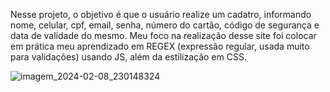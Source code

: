 Nesse projeto, o objetivo é que o usuário realize um cadatro, informando nome, celular, cpf, email, senha, número do cartão, código de segurança e data de validade do mesmo. Meu foco na realização desse site foi colocar em prática meu aprendizado em REGEX (expressão regular, usada muito para validações) usando JS, além da estilização em CSS.

![imagem_2024-02-08_230148324](https://github.com/JulioDev01/form-cadastro/assets/136189977/c581faf9-a823-4fc4-8696-f0f34ddb1df7)

